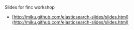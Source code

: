 Slides for finc workshop

* [http://miku.github.com/elasticsearch-slides/slides.html](http://miku.github.com/elasticsearch-slides/slides.html)
